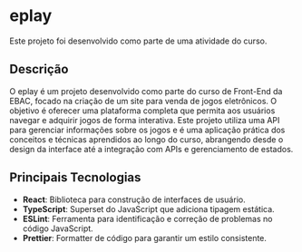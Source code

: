 # eplay

Este projeto foi desenvolvido como parte de uma atividade do curso.

## Descrição
O eplay é um projeto desenvolvido como parte do curso de Front-End da EBAC, focado na criação de um site para venda de jogos eletrônicos. O objetivo é oferecer uma plataforma completa que permita aos usuários navegar e adquirir jogos de forma interativa. Este projeto utiliza uma API para gerenciar informações sobre os jogos e é uma aplicação prática dos conceitos e técnicas aprendidos ao longo do curso, abrangendo desde o design da interface até a integração com APIs e gerenciamento de estados.

## Principais Tecnologias
- **React**: Biblioteca para construção de interfaces de usuário.
- **TypeScript**: Superset do JavaScript que adiciona tipagem estática.
- **ESLint**: Ferramenta para identificação e correção de problemas no código JavaScript.
- **Prettier**: Formatter de código para garantir um estilo consistente.
